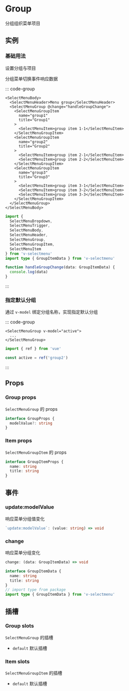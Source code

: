 # Group

分组组织菜单项目

<script setup>
import LogDataPrinter from '@/views/components/LogDataPrinter.vue'
import { menuGroupWithLogs, MenuGroupWithValue } from '@/script/select-menu/group'

const { logs, NormalMenuGroup } = menuGroupWithLogs()
</script>

## 实例

### 基础用法

设置分组与项目

<NormalMenuGroup />

分组菜单切换事件响应数据

<LogDataPrinter
  title="事件响应数据日志"
  :logs="logs"
/>

::: code-group

```vue-html
<SelectMenuBody>
  <SelectMenuHeader>Menu group</SelectMenuHeader>
  <SelectMenuGroup @change="handleGroupChange">
    <SelectMenuGroupItem
      name="group1"
      title="Group1"
    >
      <SelectMenuItem>group item 1-1</SelectMenuItem>
    </SelectMenuGroupItem>
    <SelectMenuGroupItem
      name="group2"
      title="Group2"
    >
      <SelectMenuItem>group item 2-1</SelectMenuItem>
      <SelectMenuItem>group item 2-2</SelectMenuItem>
    </SelectMenuGroupItem>
    <SelectMenuGroupItem
      name="group3"
      title="Group3"
    >
      <SelectMenuItem>group item 3-1</SelectMenuItem>
      <SelectMenuItem>group item 3-2</SelectMenuItem>
      <SelectMenuItem>group item 3-3</SelectMenuItem>
    </SelectMenuGroupItem>
  </SelectMenuGroup>
</SelectMenuBody>
```

```ts
import {
  SelectMenuDropdown,
  SelectMenuTrigger,
  SelectMenuBody,
  SelectMenuHeader,
  SelectMenuGroup,
  SelectMenuGroupItem,
  SelectMenuItem
} from 'v-selectmenu'
import type { GroupItemData } from 'v-selectmenu'

function handleGroupChange(data: GroupItemData) {
  console.log(data)
}
```

:::

### 指定默认分组

通过 `v-model` 绑定分组名称，实现指定默认分组

<MenuGroupWithValue />

::: code-group

```vue-html
<SelectMenuGroup v-model="active">
  ...
</SelectMenuGroup>
```

```ts
import { ref } from 'vue'

const active = ref('group2')
```

:::

## Props

### Group props

`SelectMenuGroup` 的 props

```ts
interface GroupProps {
  modelValue?: string
}
```

### Item props

`SelectMenuGroupItem` 的 props

```ts
interface GroupItemProps {
  name: string
  title: string
}
```

## 事件

### update:modelValue

响应菜单分组值变化

```ts
`update:modelValue`: (value: string) => void
```

### change

响应菜单分组变化

```ts
change: (data: GroupItemData) => void
```

```ts
interface GroupItemData {
  name: string
  title: string
}
// import type from package
import type { GroupItemData } from 'v-selectmenu'
```

## 插槽

### Group slots

`SelectMenuGroup` 的插槽

- `default` 默认插槽

### Item slots

`SelectMenuGroupItem` 的插槽

- `default` 默认插槽
